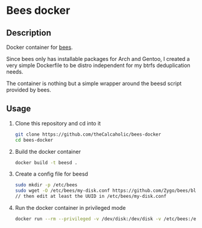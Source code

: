 # Bees docker

## Description

Docker container for [bees](https://zygo.github.io/bees/).

Since bees only has installable packages for Arch and Gentoo, I created a very simple Dockerfile to be distro independent for my btrfs deduplication needs.

The container is nothing but a simple wrapper around the beesd script provided by bees.

## Usage

1. Clone this repository and cd into it
    ```sh
    git clone https://github.com/theCalcaholic/bees-docker
    cd bees-docker
    ```
2. Build the docker container
    ```sh
    docker build -t beesd .
    ```
3. Create a config file for beesd
    ```sh
    sudo mkdir -p /etc/bees
    sudo wget -O /etc/bees/my-disk.conf https://github.com/Zygo/bees/blob/master/scripts/beesd.conf.sample
    // then edit at least the UUID in /etc/bees/my-disk.conf
    ```
4. Run the docker container in privileged mode
    ```sh
    docker run --rm --privileged -v /dev/disk:/dev/disk -v /etc/bees:/etc/bees beesd <uuid-of-your-btrfs-root-volume>
    ```
